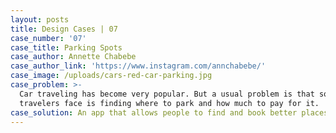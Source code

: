 ```yaml
---
layout: posts
title: Design Cases | 07
case_number: '07'
case_title: Parking Spots
case_author: Annette Chabebe
case_author_link: 'https://www.instagram.com/annchabebe/'
case_image: /uploads/cars-red-car-parking.jpg
case_problem: >-
  Car traveling has become very popular. But a usual problem is that some
  travelers face is finding where to park and how much to pay for it.
case_solution: An app that allows people to find and book better places to park.
---
```


